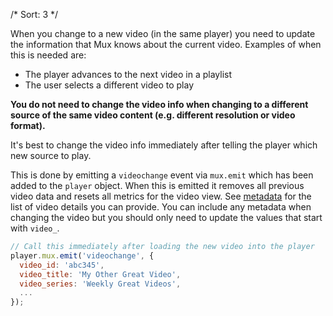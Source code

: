 /*
Sort: 3
 */

When you change to a new video (in the same player) you need to update the information that Mux knows about the current video. Examples of when this is needed are:

* The player advances to the next video in a playlist
* The user selects a different video to play

**You do not need to change the video info when changing to a different source of the same video content (e.g. different resolution or video format).**

It's best to change the video info immediately after telling the player which new source to play.

This is done by emitting a <code>videochange</code> event via <code>mux.emit</code> which has been added to the <code>player</code> object. When this is emitted it removes all previous video data and resets all metrics for the video view. See <a href="options-and-metadata">metadata</a> for the list of video details you can provide. You can include any metadata when changing the video but you should only need to update the values that start with <code>video_</code>.

```javascript
// Call this immediately after loading the new video into the player
player.mux.emit('videochange', {
  video_id: 'abc345',
  video_title: 'My Other Great Video',
  video_series: 'Weekly Great Videos',
  ...
});
```
